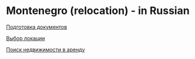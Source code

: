 # Montenegro (relocation) - in Russian

[Подготовка документов ](Montenegro%20(relocation)%20-%20in%20Russian%209d427c39870f48cdbd8eccb6ae387eda/%D0%9F%D0%BE%D0%B4%D0%B3%D0%BE%D1%82%D0%BE%D0%B2%D0%BA%D0%B0%20%D0%B4%D0%BE%D0%BA%D1%83%D0%BC%D0%B5%D0%BD%D1%82%D0%BE%D0%B2%20c3fc56788d66449b880ee2bbfdd5bc4a.md)

[Выбор локации](Montenegro%20(relocation)%20-%20in%20Russian%209d427c39870f48cdbd8eccb6ae387eda/%D0%92%D1%8B%D0%B1%D0%BE%D1%80%20%D0%BB%D0%BE%D0%BA%D0%B0%D1%86%D0%B8%D0%B8%201d56a73b0d2a49fcb03f979655a15121.md)

[Поиск недвижимости в аренду](Montenegro%20(relocation)%20-%20in%20Russian%209d427c39870f48cdbd8eccb6ae387eda/%D0%9F%D0%BE%D0%B8%D1%81%D0%BA%20%D0%BD%D0%B5%D0%B4%D0%B2%D0%B8%D0%B6%D0%B8%D0%BC%D0%BE%D1%81%D1%82%D0%B8%20%D0%B2%20%D0%B0%D1%80%D0%B5%D0%BD%D0%B4%D1%83%2055b879dad00f43118300afc64f7583f6.md)